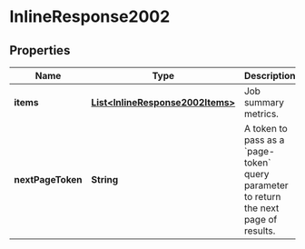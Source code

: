 

# InlineResponse2002

## Properties

Name | Type | Description | Notes
------------ | ------------- | ------------- | -------------
**items** | [**List&lt;InlineResponse2002Items&gt;**](InlineResponse2002Items.md) | Job summary metrics. | 
**nextPageToken** | **String** | A token to pass as a &#x60;page-token&#x60; query parameter to return the next page of results. | 



